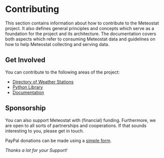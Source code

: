 # Contributing

This section contains information about how to contribute to the Meteostat project. It also defines general principles and concepts which serve as a foundation for the project and its architecture. The documentation covers both aspects which refer to consuming Meteostat data and guidelines on how to help Meteostat collecting and serving data.

## Get Involved

You can contribute to the following areas of the project:

* [Directory of Weather Stations](/contributing/stations.html)
* [Python Library](/python/contributing.html)
* [Documentation](/contributing/docs.html)

## Sponsorship

You can also support Meteostat with (financial) funding. Furthermore, we are open to all sorts of partnerships and cooperations. If that sounds interesting to you, please get in touch.

PayPal donations can be made using a [simple form](https://www.paypal.com/cgi-bin/webscr?cmd=_s-xclick&hosted_button_id=4HJ54HBNT7YML&source=url).

_Thanks a lot for your Support!_
